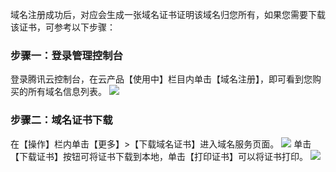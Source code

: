 域名注册成功后，对应会生成一张域名证书证明该域名归您所有，如果您需要下载该证书，可参考以下步骤：

### 步骤一：登录管理控制台
登录腾讯云控制台，在云产品【使用中】栏目内单击【域名注册】，即可看到您购买的所有域名信息列表。
![](https://main.qcloudimg.com/raw/874acea6398562bd7c5cab9d847c2192.png)
### 步骤二：域名证书下载
在【操作】栏内单击【更多】>【下载域名证书】进入域名服务页面。
![](//mc.qcloudimg.com/static/img/21c288b28bd1b887bb3f587772f3e982/image.png)
单击【下载证书】按钮可将证书下载到本地，单击【打印证书】可以将证书打印。
![](//mc.qcloudimg.com/static/img/3ce512892c05d4b62730b521b99d7c3f/image.png)
